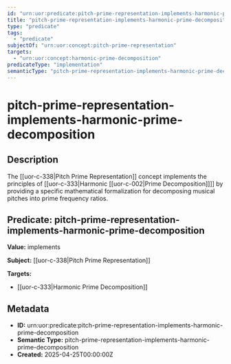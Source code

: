 ```yaml
---
id: "urn:uor:predicate:pitch-prime-representation-implements-harmonic-prime-decomposition"
title: "pitch-prime-representation-implements-harmonic-prime-decomposition"
type: "predicate"
tags:
  - "predicate"
subjectOf: "urn:uor:concept:pitch-prime-representation"
targets:
  - "urn:uor:concept:harmonic-prime-decomposition"
predicateType: "implementation"
semanticType: "pitch-prime-representation-implements-harmonic-prime-decomposition"
---
```


# pitch-prime-representation-implements-harmonic-prime-decomposition

## Description

The [[uor-c-338|Pitch Prime Representation]] concept implements the principles of [[uor-c-333|Harmonic [[uor-c-002|Prime Decomposition]]]] by providing a specific mathematical formalization for decomposing musical pitches into prime frequency ratios.

## Predicate: pitch-prime-representation-implements-harmonic-prime-decomposition

**Value:** implements

**Subject:** [[uor-c-338|Pitch Prime Representation]]

**Targets:**

- [[uor-c-333|Harmonic Prime Decomposition]]

## Metadata

- **ID:** urn:uor:predicate:pitch-prime-representation-implements-harmonic-prime-decomposition
- **Semantic Type:** pitch-prime-representation-implements-harmonic-prime-decomposition
- **Created:** 2025-04-25T00:00:00Z
